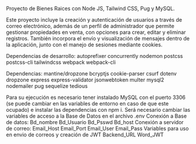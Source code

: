 Proyecto de Bienes Raices con Node JS, Tailwind CSS, Pug y MySQL.

Este proyecto incluye la creación y autenticación de usuarios a través de correo electrónico, además de un perfil de administrador que permite gestionar propiedades en venta, con opciones para crear, editar y eliminar registros. También incorpora el envío y visualización de mensajes dentro de la aplicación, junto con el manejo de sesiones mediante cookies.

Dependencias de desarrollo:
    autoprefixer
    concurrently
    nodemon
    postcss
    postcss-cli
    tailwindcss
    webpack
    webpack-cli

Dependencias: 
    mantine/dropzone
    bcryptjs
    cookie-parser
    csurf
    dotenv
    dropzone
    express
    express-validator
    jsonwebtoken
    multer
    mysql2
    nodemailer
    pug
    sequelize
    tedious

Para su ejecución es necesario tener instalado MySQL con el puerto 3306 (se puede cambiar en las variables de entorno en caso de que este ocupado) e instalar las dependencias con npm i.
Será necesario cambiar las variables de acceso a la Base de Datos en el archivo .env
Conexión a Base de datos:
    Bd_nombre 
    Bd_Usuario
    Bd_Psswd
    Bd_host
Conexión a servidor de correo:
    Email_Host
    Email_Port
    Email_User
    Email_Pass
Variables para uso en envio de correos y creación de JWT
    Backend_URL
    Word_JWT
